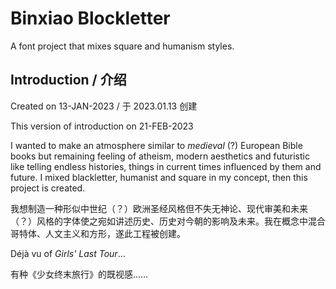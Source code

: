 # Binxiao Blockletter

A font project that mixes square and humanism styles.

## Introduction / 介绍

Created on 13-JAN-2023 / 于 2023.01.13 创建

This version of introduction on 21-FEB-2023

I wanted to make an atmosphere similar to *medieval* (?) European Bible books but remaining feeling of atheism, modern aesthetics and futuristic like telling endless histories, things in current times influenced by them and future. I mixed blackletter, humanist and square in my concept, then this project is created.

我想制造一种形似中世纪（？）欧洲圣经风格但不失无神论、现代审美和未来（？）风格的字体使之宛如讲述历史、历史对今朝的影响及未来。我在概念中混合哥特体、人文主义和方形，遂此工程被创建。

Déjà vu of *Girls' Last Tour*…

有种《少女终末旅行》的既视感……

